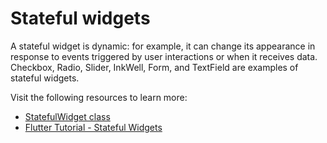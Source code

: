 # Stateful widgets

A stateful widget is dynamic: for example, it can change its appearance in response to events triggered by user interactions or when it receives data. Checkbox, Radio, Slider, InkWell, Form, and TextField are examples of stateful widgets.

Visit the following resources to learn more:

- [StatefulWidget class](https://api.flutter.dev/flutter/widgets/StatefulWidget-class.html)
- [Flutter Tutorial - Stateful Widgets](https://www.youtube.com/watch?v=p5dkB3Mrxdo)
